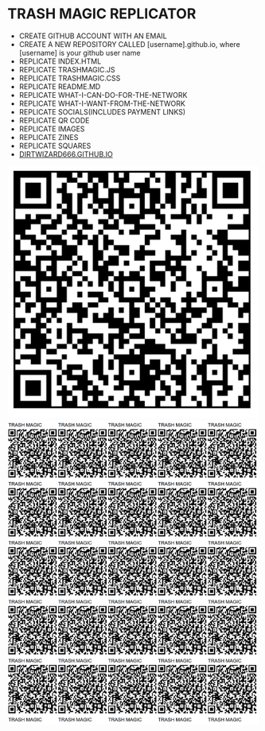 # TRASH MAGIC REPLICATOR

 - CREATE GITHUB ACCOUNT WITH AN EMAIL
 - CREATE A NEW REPOSITORY CALLED [username].github.io, where [username] is your github user name
 - REPLICATE INDEX.HTML
 - REPLICATE TRASHMAGIC.JS
 - REPLICATE TRASHMAGIC.CSS
 - REPLICATE README.MD
 - REPLICATE WHAT-I-CAN-DO-FOR-THE-NETWORK
 - REPLICATE WHAT-I-WANT-FROM-THE-NETWORK
 - REPLICATE SOCIALS(INCLUDES PAYMENT LINKS)
 - REPLICATE QR CODE
 - REPLICATE IMAGES
 - REPLICATE ZINES
 - REPLICATE SQUARES
 - [DIRTWIZARD666.GITHUB.IO](https://dirtwizard666.github.io)

![](https://raw.githubusercontent.com/dirtwizard666/dirtwizard666.github.io/main/qrcode.png)
![](https://raw.githubusercontent.com/dirtwizard666/dirtwizard666.github.io/main/qrcode-page.png)
